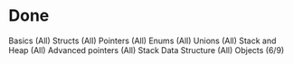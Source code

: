 # Done
Basics (All)
Structs (All)
Pointers (All)
Enums (All)
Unions (All)
Stack and Heap (All)
Advanced pointers (All)
Stack Data Structure (All)
Objects (6/9)

